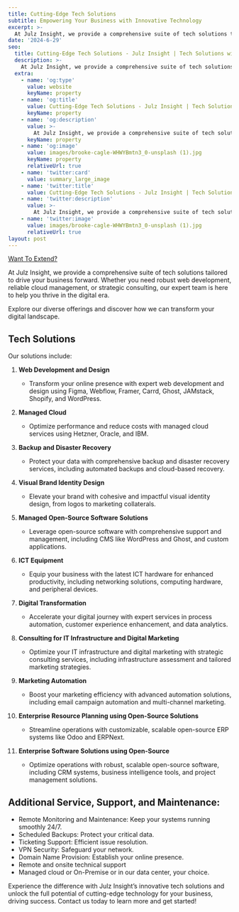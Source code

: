 ```yaml
---
title: Cutting-Edge Tech Solutions
subtitle: Empowering Your Business with Innovative Technology
excerpt: >-
  At Julz Insight, we provide a comprehensive suite of tech solutions tailored to drive your business forward. Whether you need robust web development, reliable cloud management, or strategic consulting, our expert team is here to help you thrive in the digital era. Explore our diverse offerings and discover how we can transform your digital landscape.
date: '2024-6-29'
seo:
  title: Cutting-Edge Tech Solutions - Julz Insight | Tech Solutions with Software, Web, AI, Cloud, Open-Source & Digital Transformation Expertise
  description: >-
    At Julz Insight, we provide a comprehensive suite of tech solutions tailored to drive your business forward. Whether you need robust web development, reliable cloud management, or strategic consulting, our expert team is here to help you thrive in the digital era. Explore our diverse offerings and discover how we can transform your digital landscape.
  extra:
    - name: 'og:type'
      value: website
      keyName: property
    - name: 'og:title'
      value: Cutting-Edge Tech Solutions - Julz Insight | Tech Solutions with Software, Web, AI, Cloud, Open-Source & Digital Transformation Expertise
      keyName: property
    - name: 'og:description'
      value: >-
        At Julz Insight, we provide a comprehensive suite of tech solutions tailored to drive your business forward. Whether you need robust web development, reliable cloud management, or strategic consulting, our expert team is here to help you thrive in the digital era. Explore our diverse offerings and discover how we can transform your digital landscape.
      keyName: property
    - name: 'og:image'
      value: images/brooke-cagle-WHWYBmtn3_0-unsplash (1).jpg
      keyName: property
      relativeUrl: true
    - name: 'twitter:card'
      value: summary_large_image
    - name: 'twitter:title'
      value: Cutting-Edge Tech Solutions - Julz Insight | Tech Solutions with Software, Web, AI, Cloud, Open-Source & Digital Transformation Expertise
    - name: 'twitter:description'
      value: >-
        At Julz Insight, we provide a comprehensive suite of tech solutions tailored to drive your business forward. Whether you need robust web development, reliable cloud management, or strategic consulting, our expert team is here to help you thrive in the digital era. Explore our diverse offerings and discover how we can transform your digital landscape.
    - name: 'twitter:image'
      value: images/brooke-cagle-WHWYBmtn3_0-unsplash (1).jpg
      relativeUrl: true
layout: post
---
```


<a href="/services/tech-solutions-extended" class="button button--primary" style="text-color:white;">Want To Extend?</a>

At Julz Insight, we provide a comprehensive suite of tech solutions tailored to drive your business forward. Whether you need robust web development, reliable cloud management, or strategic consulting, our expert team is here to help you thrive in the digital era.

Explore our diverse offerings and discover how we can transform your digital landscape.

## Tech Solutions

Our solutions include:

1. **Web Development and Design**
   - Transform your online presence with expert web development and design using Figma, Webflow, Framer, Carrd, Ghost, JAMstack, Shopify, and WordPress.

2. **Managed Cloud**
   - Optimize performance and reduce costs with managed cloud services using Hetzner, Oracle, and IBM.

3. **Backup and Disaster Recovery**
   - Protect your data with comprehensive backup and disaster recovery services, including automated backups and cloud-based recovery.

4. **Visual Brand Identity Design**
   - Elevate your brand with cohesive and impactful visual identity design, from logos to marketing collaterals.

5. **Managed Open-Source Software Solutions**
   - Leverage open-source software with comprehensive support and management, including CMS like WordPress and Ghost, and custom applications.

6. **ICT Equipment**
   - Equip your business with the latest ICT hardware for enhanced productivity, including networking solutions, computing hardware, and peripheral devices.

7. **Digital Transformation**
   - Accelerate your digital journey with expert services in process automation, customer experience enhancement, and data analytics.

8. **Consulting for IT Infrastructure and Digital Marketing**
   - Optimize your IT infrastructure and digital marketing with strategic consulting services, including infrastructure assessment and tailored marketing strategies.

9. **Marketing Automation**
   - Boost your marketing efficiency with advanced automation solutions, including email campaign automation and multi-channel marketing.

10. **Enterprise Resource Planning using Open-Source Solutions**
    - Streamline operations with customizable, scalable open-source ERP systems like Odoo and ERPNext.

11. **Enterprise Software Solutions using Open-Source**
    - Optimize operations with robust, scalable open-source software, including CRM systems, business intelligence tools, and project management solutions.

## Additional Service, Support, and Maintenance:
- Remote Monitoring and Maintenance: Keep your systems running smoothly 24/7.
- Scheduled Backups: Protect your critical data.
- Ticketing Support: Efficient issue resolution.
- VPN Security: Safeguard your network.
- Domain Name Provision: Establish your online presence.
- Remote and onsite technical support
- Managed cloud or On-Premise or in our data center, your choice.

Experience the difference with Julz Insight’s innovative tech solutions and unlock the full potential of cutting-edge technology for your business, driving success. Contact us today to learn more and get started!
